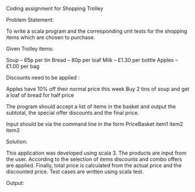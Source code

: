 Coding assignment for Shopping Trolley

Problem Statement:

To write a scala program and the corresponding unit tests for the shopping items which are chosen to purchase.

Given Trolley items:

Soup – 65p per tin
Bread – 80p per loaf
Milk – £1.30 per bottle
Apples – £1.00 per bag

Discounts need to be applied :

Apples have 10% off their normal price this week
Buy 2 tins of soup and get a loaf of bread for half price

The program should accept a list of items in the basket and output the subtotal, the special offer discounts and the final price. 

Input should be via the command line in the form PriceBasket item1 item2 item3 

Solution:

This application was developed using scala 3. The products are input from the user.
According to the selection of items discounts and combo offers are applied.
Finally, total price is calculated from the actual price and the discounted price.
Test cases are written using scala test.

Output:




